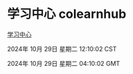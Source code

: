 # 学习中心 colearnhub
[学习中心](http://219.139.197.74:56308/colearnhub/)

2024年 10月 29日 星期二 12:10:02 CST

2024年 10月 29日 星期二 04:10:02 GMT
